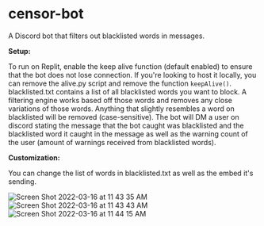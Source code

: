 # censor-bot
A Discord bot that filters out blacklisted words in messages.

**Setup:**

To run on Replit, enable the keep alive function (default enabled) to ensure that the bot does not lose connection. If you're looking to host it locally, you can remove the alive.py script and remove the function ```keepAlive()```. blacklisted.txt contains a list of all blacklisted words you want to block. A filtering engine works based off those words and removes any close variations of those words. Anything that slightly resembles a word on blacklisted will be removed (case-sensitive). The bot will DM a user on discord stating the message that the bot caught was blacklisted and the blacklisted word it caught in the message as well as the warning count of the user (amount of warnings received from blacklisted words).

**Customization:**

You can change the list of words in blacklisted.txt as well as the embed it's sending. 

![Screen Shot 2022-03-16 at 11 43 35 AM](https://user-images.githubusercontent.com/100868154/158664278-c9142e5e-dd62-4a64-bfe7-42d29e34a93d.png)
![Screen Shot 2022-03-16 at 11 43 43 AM](https://user-images.githubusercontent.com/100868154/158664344-a289f278-e751-4059-9f6c-56469be2381e.png)
![Screen Shot 2022-03-16 at 11 44 15 AM](https://user-images.githubusercontent.com/100868154/158664359-136082ea-c832-4d50-9613-3f9a2bfec4be.png)
